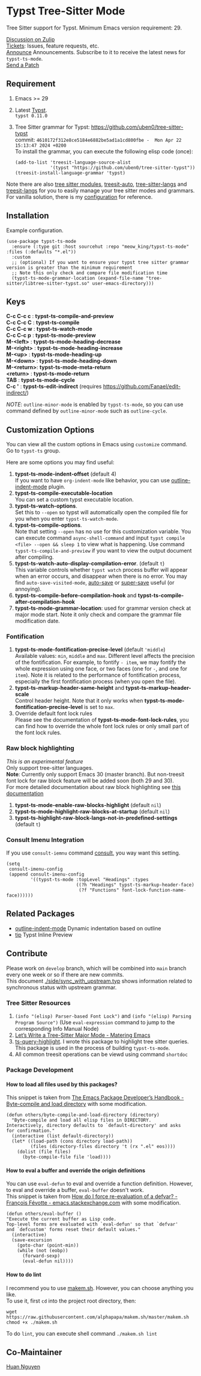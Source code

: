 # Typst Tree-Sitter Mode

Tree Sitter support for Typst. Minimum Emacs version requirement: 29.  

[Discussion on Zulip](https://meow-place.zulipchat.com/)  
[Tickets](https://todo.sr.ht/~meow_king/typst-ts-mode): Issues, feature requests, etc.  
[Announce](https://lists.sr.ht/~meow_king/typst-ts-mode-announce) Announcements. Subscribe to it to receive the latest news for `typst-ts-mode`.  
[Send a Patch](https://lists.sr.ht/~meow_king/typst-ts-mode-dev)  

## Requirement

1. Emacs >= 29

2. Latest [Typst](https://github.com/typst/typst).  
`typst 0.11.0`

3. Tree Sitter grammar for Typst: https://github.com/uben0/tree-sitter-typst  
   commit: `4610172f312e8ce5184e6882be5ad1a1cd800fbe -  Mon Apr 22 15:13:47 2024 +0200`  
   To install the grammar, you can execute the following elisp code (once):  

   ``` emacs-lisp
   (add-to-list 'treesit-language-source-alist
                '(typst "https://github.com/uben0/tree-sitter-typst"))
   (treesit-install-language-grammar 'typst)
   ```

Note there are also [tree sitter modules](https://github.com/casouri/tree-sitter-module), [treesit-auto](https://github.com/renzmann/treesit-auto), [tree-sitter-langs](https://github.com/emacs-tree-sitter/tree-sitter-langs) and [treesit-langs](https://github.com/kiennq/treesit-langs) for you to easily manage your tree sitter modes and grammars. For vanilla solution, there is my [configuration](https://github.com/Ziqi-Yang/.emacs.d/blob/main/languages/l-treesit.el) for reference.

## Installation

Example configuration.
``` emacs-lisp
(use-package typst-ts-mode
  :ensure (:type git :host sourcehut :repo "meow_king/typst-ts-mode" :files (:defaults "*.el"))
  :custom
  ;; (optional) If you want to ensure your typst tree sitter grammar version is greater than the minimum requirement
  ;; Note this only check and compare file modification time
  (typst-ts-mode-grammar-location (expand-file-name "tree-sitter/libtree-sitter-typst.so" user-emacs-directory)))
```

## Keys

**C-c C-c c**   : **typst-ts-compile-and-preview**  
**C-c C-c C**   : **typst-ts-compile**  
**C-c C-c w**   : **typst-ts-watch-mode**  
**C-c C-c p**   : **typst-ts-mode-preview**  
**M-\<left\>**  : **typst-ts-mode-heading-decrease**  
**M-\<right\>** : **typst-ts-mode-heading-increase**  
**M-\<up\>**    : **typst-ts-mode-heading-up**  
**M-\<down\>**  : **typst-ts-mode-heading-down**  
**M-\<return\>**: **typst-ts-mode-meta-return**  
**\<return\>**  : **typst-ts-mode-return**  
**TAB**         : **typst-ts-mode-cycle**  
**C-c '**       : **typst-ts-edit-indirect** (requires <https://github.com/Fanael/edit-indirect/>)

*NOTE*: `outline-minor-mode` is enabled by `typst-ts-mode`, so you can use command 
defined by `outline-minor-mode` such as `outline-cycle`.

## Customization Options

You can view all the custom options in Emacs using `customize` command. Go to `typst-ts` group.  

Here are some options you may find useful:  
1. **typst-ts-mode-indent-offset** (default 4)  
   If you want to have `org-indent-mode` like behavior, you can use [outline-indent-mode](https://sr.ht/~meow_king/outline-indent-mode/) plugin.
2. **typst-ts-compile-executable-location**  
   You can set a custom typst executable location.
3. **typst-ts-watch-options**.  
   Set this to `--open` so typst will automatically open the compiled file for you when you enter `typst-ts-watch-mode`.
4. **typst-ts-compile-options**.  
   Note that setting `--open` has no use for this customization variable. You can execute command `async-shell-command` and input `typst compile <file> --open && sleep 1` to view what is happening. Use command `typst-ts-compile-and-preview` if you want to view the output document after compiling.
5. **typst-ts-watch-auto-display-compilation-error**. (default `t`)  
   This variable controls whether `typst watch` process buffer will appear when an error occurs, and disappear when there is no error.
   You may find `auto-save-visited-mode`, [auto-save](https://github.com/manateelazycat/auto-save) or [super-save](https://github.com/bbatsov/super-save) useful (or annoying).
6. **typst-ts-compile-before-compilation-hook** and **typst-ts-compile-after-compilation-hook**  
7. **typst-ts-mode-grammar-location**: used for grammar version check at major mode start. Note it only check and compare the grammar file modification date.

### Fontification
1. **typst-ts-mode-fontification-precise-level** (default `'middle`)  
   Available values: `min`, `middle` and `max`. Different level affects the precision
   of the fontification. For example, to fontify `- item`, we may fontify the whole expression
   using one face, or two faces (one for `-`, and one for `item`). Note it is related to the performance of fontification process, especially the first fontification process (when you open the file).  
2. **typst-ts-markup-header-same-height** and **typst-ts-markup-header-scale**  
   Control header height. Note that it only works when **typst-ts-mode-fontification-precise-level**
   is set to `max`.
3. Override default font lock rules  
   Please see the documentation of **typst-ts-mode-font-lock-rules**, you can find 
   how to override the whole font lock rules or only small part of the font lock
   rules.

### Raw block highlighting
_This is an experimental feature_  
Only support tree-sitter languages.  
**Note**: Currently only support Emacs 30 (master branch). But non-treesit font lock for raw block feature will be added soon (both 29 and 30).  
For more detailed documentation about raw block highlighting see 
[this documentation](./doc/raw-block-highlighing.md)  
1. **typst-ts-mode-enable-raw-blocks-highlight** (default `nil`)  
2. **typst-ts-mode-highlight-raw-blocks-at-startup** (default `nil`)  
3. **typst-ts-highlight-raw-block-langs-not-in-predefined-settings** (default `t`)  

### Consult Imenu Integration
If you use `consult-iemnu`
command [consult](https://github.com/minad/consult), you way want this setting.
``` emacs-lisp
(setq
 consult-imenu-config
 (append consult-imenu-config
         '((typst-ts-mode :topLevel "Headings" :types
                          ((?h "Headings" typst-ts-markup-header-face)
                           (?f "Functions" font-lock-function-name-face))))))
```

## Related Packages

+ [outline-indent-mode](https://sr.ht/~meow_king/outline-indent-mode/) Dynamic indentation based on outline
+ [tip](https://git.sr.ht/~mafty/tip) Typst Inline Preview 

## Contribute

Please work on `develop` branch, which will be combined into `main` branch every one week or so if there are new commits.  
This document [./side/sync_with_upstream.typ](./side/sync_with_upstream.typ) shows information related to synchronous status with upstream grammar.

### Tree Sitter Resources
1. `(info "(elisp) Parser-based Font Lock")` and `(info "(elisp) Parsing Program Source")` (Use `eval-expression` command to jump to the corresponding Info Manual Node)
2. [Let’s Write a Tree-Sitter Major Mode - Matering Emacs](https://www.masteringemacs.org/article/lets-write-a-treesitter-major-mode)
3. [ts-query-highlight](https://sr.ht/~meow_king/ts-query-highlight/). I wrote this package to highlight tree sitter queries. This package is used in the process of building `typst-ts-mode`.
4. All common treesit operations can be viewd using command `shortdoc`

### Package Development

#### How to load all files used by this packages?
This snippet is taken from [The Emacs Package Developer’s Handbook - Byte-compile and load directory](https://github.com/alphapapa/emacs-package-dev-handbook?tab=readme-ov-file#byte-compile-and-load-directory) with some modification.

```emacs-lisp
(defun others/byte-compile-and-load-directory (directory)
  "Byte-compile and load all elisp files in DIRECTORY.
Interactively, directory defaults to `default-directory' and asks
for confirmation."
  (interactive (list default-directory))
  (let* ((load-path (cons directory load-path))
         (files (directory-files directory 't (rx ".el" eos))))
    (dolist (file files)
      (byte-compile-file file 'load))))
```
#### How to eval a buffer and override the origin definitions
You can use `eval-defun` to eval and override a function definition. However, to eval and override a buffer, `eval-buffer` doesn't work.  
This snippet is taken from [How do I force re-evaluation of a defvar? - François Févotte - emacs.stackexchange.com](https://emacs.stackexchange.com/a/2302) with some modification.

```emacs-lisp
(defun others/eval-buffer ()
"Execute the current buffer as Lisp code.
Top-level forms are evaluated with `eval-defun' so that `defvar'
and `defcustom' forms reset their default values."
  (interactive)
  (save-excursion
    (goto-char (point-min))
    (while (not (eobp))
      (forward-sexp)
      (eval-defun nil))))
```

#### How to do lint
I recommend you to use [makem.sh](https://github.com/alphapapa/makem.sh). However, you can choose anything you like.   
To use it, first `cd` into the project root directory, then: 
```emacs-lisp
wget https://raw.githubusercontent.com/alphapapa/makem.sh/master/makem.sh
chmod +x ./makem.sh
```
To do `lint`, you can execute shell command `./makem.sh lint`

## Co-Maintainer

[Huan Nguyen](https://sr.ht/~huan)
